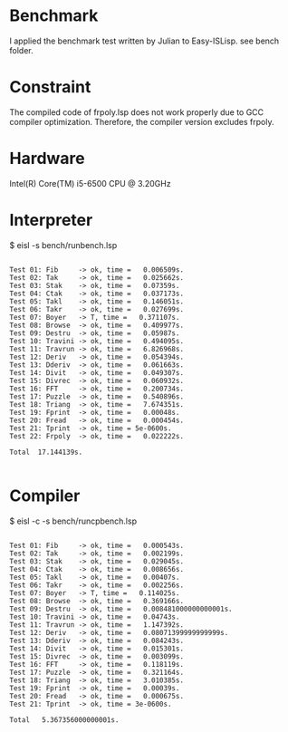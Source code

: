 # Benchmark
I applied the benchmark test written by Julian to Easy-ISLisp. 
see bench folder.

# Constraint 
The compiled code of frpoly.lsp does not work properly due to GCC compiler optimization.
Therefore, the compiler version excludes frpoly. 

# Hardware
Intel(R) Core(TM) i5-6500 CPU @ 3.20GHz

# Interpreter
$ eisl -s bench/runbench.lsp

```

Test 01: Fib     -> ok, time =   0.006509s.
Test 02: Tak     -> ok, time =   0.025662s.
Test 03: Stak    -> ok, time =   0.07359s.
Test 04: Ctak    -> ok, time =   0.037173s.
Test 05: Takl    -> ok, time =   0.146051s.
Test 06: Takr    -> ok, time =   0.027699s.
Test 07: Boyer   -> T, time =   0.371107s.
Test 08: Browse  -> ok, time =   0.409977s.
Test 09: Destru  -> ok, time =   0.05987s.
Test 10: Travini -> ok, time =   0.494095s.
Test 11: Travrun -> ok, time =   6.826968s.
Test 12: Deriv   -> ok, time =   0.054394s.
Test 13: Dderiv  -> ok, time =   0.061663s.
Test 14: Divit   -> ok, time =   0.049307s.
Test 15: Divrec  -> ok, time =   0.060932s.
Test 16: FFT     -> ok, time =   0.200734s.
Test 17: Puzzle  -> ok, time =   0.540896s.
Test 18: Triang  -> ok, time =   7.674351s.
Test 19: Fprint  -> ok, time =   0.00048s.
Test 20: Fread   -> ok, time =   0.000454s.
Test 21: Tprint  -> ok, time = 5e-0600s.
Test 22: Frpoly  -> ok, time =   0.022222s.

Total  17.144139s.


```


# Compiler
$ eisl -c -s bench/runcpbench.lsp

```

Test 01: Fib     -> ok, time =   0.000543s.
Test 02: Tak     -> ok, time =   0.002199s.
Test 03: Stak    -> ok, time =   0.029045s.
Test 04: Ctak    -> ok, time =   0.008656s.
Test 05: Takl    -> ok, time =   0.00407s.
Test 06: Takr    -> ok, time =   0.002256s.
Test 07: Boyer   -> T, time =   0.114025s.
Test 08: Browse  -> ok, time =   0.369166s.
Test 09: Destru  -> ok, time =   0.008481000000000001s.
Test 10: Travini -> ok, time =   0.04743s.
Test 11: Travrun -> ok, time =   1.147392s.
Test 12: Deriv   -> ok, time =   0.08071399999999999s.
Test 13: Dderiv  -> ok, time =   0.084243s.
Test 14: Divit   -> ok, time =   0.015301s.
Test 15: Divrec  -> ok, time =   0.003099s.
Test 16: FFT     -> ok, time =   0.118119s.
Test 17: Puzzle  -> ok, time =   0.321164s.
Test 18: Triang  -> ok, time =   3.010385s.
Test 19: Fprint  -> ok, time =   0.00039s.
Test 20: Fread   -> ok, time =   0.000675s.
Test 21: Tprint  -> ok, time = 3e-0600s.

Total   5.367356000000001s.


```
